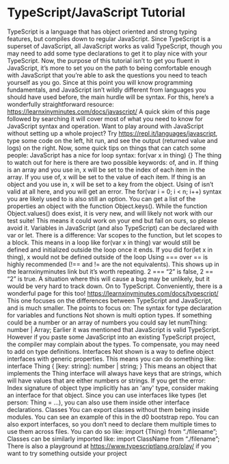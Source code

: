# TypeScript/JavaScript Tutorial

<!-- Adapted from https://docs.google.com/document/d/e/2PACX-1vR0p0y3_R2VIt6CEs5ZTJPFPLCZMTaVCxMcNofnuokKfoIJj9q6s2bHbOZJkXqwP63sLOtriC5r8dsc/pub -->

TypeScript is a language that has object oriented and strong typing features, but compiles down to regular JavaScript. Since TypeScript is a superset of JavaScript, all JavaScript works as valid TypeScript, though you may need to add some type declarations to get it to play nice with your TypeScript.
Now, the purpose of this tutorial isn’t to get you fluent in JavaScript, it’s more to set you on the path to being comfortable enough with JavaScript that you’re able to ask the questions you need to teach yourself as you go.
Since at this point you will know programming fundamentals, and JavaScript isn’t wildly different from languages you should have used before, the main hurdle will be syntax. For this, here’s a wonderfully straightforward resource: https://learnxinyminutes.com/docs/javascript/
A quick skim of this page followed by searching it will cover most of what you need to know for JavaScript syntax and operation. Want to play around with JavaScript without setting up a whole project? Try https://repl.it/languages/javascript, type some code on the left, hit run, and see the output (returned value and logs) on the right.
Now, some quick tips on things that can catch some people:
JavaScript has a nice for loop syntax:
        for(var x in thing) {}
        The thing to watch out for here is there are two possible keywords: of, and in.
If thing is an array and you use in, x will be set to the index of each item in the array. If you use of, x will be set to the value of each item.
If thing is an object and you use in, x will be set to a key from the object. Using of isn’t valid at all here, and you will get an error.
The for(var i = 0; i < n; i++) syntax you are likely used to is also still an option.
You can get a list of the properties an object with the function Object.keys(). While the function Object.values() does exist, it is very new, and will likely not work with our test suite! This means it could work on your end but fail on ours, so please avoid it.
Variables in JavaScript (and also TypeScript) can be declared with var or let. There is a difference: Var scopes to the function, but let scopes to a block. This means in a loop like for(var x in thing) var would still be defined and initialized outside the loop once it ends. If you did for(let x in thing), x would not be defined outside of the loop
Using === over == is highly recommended (!== and != are the not equivalents). This shows up in the learnxinyminutes link but it’s worth repeating. 2 === “2” is false, 2 == “2” is true. A situation where this will cause a bug may be unlikely, but it would be very hard to track down.
On to TypeScript. Conveniently, there is a wonderful page for this too! https://learnxinyminutes.com/docs/typescript/
This one focuses on the differences between TypeScript and JavaScript, and is much smaller. The points to focus on:
The syntax for type declaration for variables and functions
Not shown is multi option types. If something could be a number or an array of numbers you could say let numThing: number | Array<number>;
Earlier it was mentioned that JavaScript is valid TypeScript. However if you paste some JavaScript into an existing TypeScript project, the compiler may complain about the types. To compensate, you may need to add on type definitions.
Interfaces
Not shown is a way to define object interfaces with generic properties. This means you can do something like:
        interface Thing {
                [key: string]: number | string;
}
This means an object that implements the Thing interface will always have keys that are strings, which will have values that are either numbers or strings.
If you get the error: Index signature of object type implicitly has an 'any' type, consider making an interface for that object.
Since you can use interfaces like types (let person: Thing = ...), you can also use them inside other interface declarations.
Classes
You can export classes without them being inside modules. You can see an example of this in the d0 bootstrap repo.
You can also export interfaces, so you don’t need to declare them multiple times to use them across files. You can do so like:
        import {Thing} from “./filename”;
Classes can be similarly imported like:
        import ClassName from “./filename”;
There is also a playground at https://www.typescriptlang.org/play/ if you want to try something outside your project


